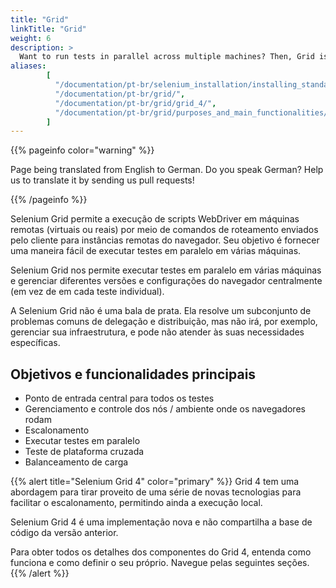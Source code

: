 ```yaml
---
title: "Grid"
linkTitle: "Grid"
weight: 6
description: >
  Want to run tests in parallel across multiple machines? Then, Grid is for you.
aliases: 
        [
          "/documentation/pt-br/selenium_installation/installing_standalone_server/",
          "/documentation/pt-br/grid/",
          "/documentation/pt-br/grid/grid_4/",
          "/documentation/pt-br/grid/purposes_and_main_functionalities/"
        ]
---
```


{{% pageinfo color="warning" %}}
<p class="lead">
   <i class="fas fa-language display-4"></i> 
   Page being translated from 
   English to German. Do you speak German? Help us to translate
   it by sending us pull requests!
</p>
{{% /pageinfo %}}

Selenium Grid permite a execução de scripts WebDriver em máquinas remotas (virtuais
ou reais) por meio de comandos de roteamento enviados pelo cliente para instâncias remotas do navegador.
Seu objetivo é fornecer uma maneira fácil de executar testes em paralelo em várias máquinas.

Selenium Grid nos permite executar testes em paralelo em várias máquinas
e gerenciar diferentes versões e configurações do navegador centralmente
(em vez de em cada teste individual).

A Selenium Grid não é uma bala de prata.
Ela resolve um subconjunto de problemas comuns de delegação e distribuição,
mas não irá, por exemplo, gerenciar sua infraestrutura,
e pode não atender às suas necessidades específicas.

## Objetivos e funcionalidades principais

* Ponto de entrada central para todos os testes
* Gerenciamento e controle dos nós / ambiente onde os navegadores rodam
* Escalonamento
* Executar testes em paralelo
* Teste de plataforma cruzada
* Balanceamento de carga

{{% alert title="Selenium Grid 4" color="primary" %}}
Grid 4 tem uma abordagem para tirar proveito de uma série de novas 
tecnologias para facilitar o escalonamento, permitindo ainda a execução local.

Selenium Grid 4 é uma implementação nova e não compartilha a base de código
da versão anterior.

Para obter todos os detalhes dos componentes do Grid 4, entenda como funciona e como definir
o seu próprio. Navegue pelas seguintes seções.
{{% /alert %}}
